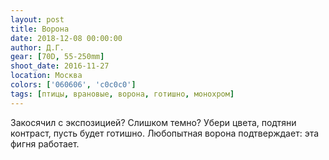 ```yaml
---
layout: post
title: Ворона
date: 2018-12-08 00:00:00
author: Д.Г.
gear: [70D, 55-250mm]
shoot_date: 2016-11-27
location: Москва
colors: ['060606', 'c0c0c0']
tags: [птицы, врановые, ворона, готишно, монохром]
---
```

Закосячил с экспозицией? Слишком темно? Убери цвета, подтяни контраст, пусть будет готишно. Любопытная ворона подтверждает: эта фигня работает.
